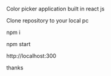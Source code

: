 Color picker application built in react js

Clone repository to your local pc

npm i

npm start

http://localhost:300

thanks
